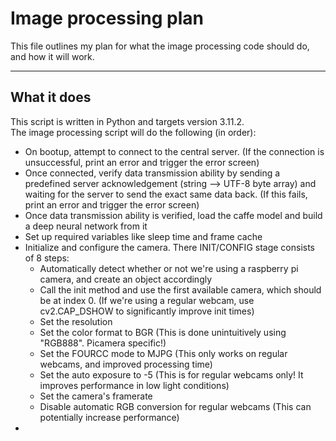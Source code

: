 # Image processing plan
This file outlines my plan for what the image processing code should do, and how it will work.

---
## What it does
This script is written in Python and targets version 3.11.2.
<br/>
The image processing script will do the following (in order):
* On bootup, attempt to connect to the central server. (If the connection is unsuccessful, print an error and trigger the error screen)
* Once connected, verify data transmission ability by sending a predefined server acknowledgement (string --> UTF-8 byte array) and waiting for the server to send the exact same data back. (If this fails, print an error and trigger the error screen)
* Once data transmission ability is verified, load the caffe model and build a deep neural network from it
* Set up required variables like sleep time and frame cache
* Initialize and configure the camera. There INIT/CONFIG stage consists of 8 steps:
  * Automatically detect whether or not we're using a raspberry pi camera, and create an object accordingly
  * Call the init method and use the first available camera, which should be at index 0. (If we're using a regular webcam, use cv2.CAP_DSHOW to significantly improve init times)
  * Set the resolution
  * Set the color format to BGR (This is done unintuitively using "RGB888". Picamera specific!)
  * Set the FOURCC mode to MJPG (This only works on regular webcams, and improved processing time)
  * Set the auto exposure to -5 (This is for regular webcams only! It improves performance in low light conditions)
  * Set the camera's framerate
  * Disable automatic RGB conversion for regular webcams (This can potentially increase performance)
* 

